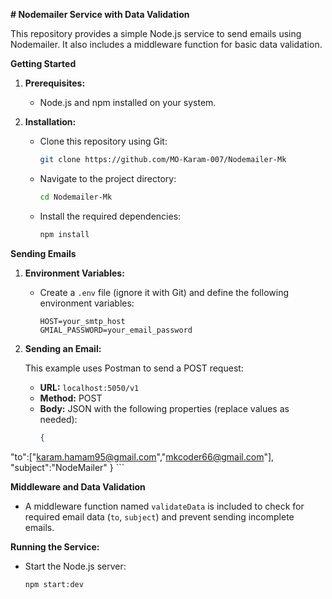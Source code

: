 **# Nodemailer Service with Data Validation**

This repository provides a simple Node.js service to send emails using Nodemailer. It also includes a middleware function for basic data validation.

**Getting Started**

1. **Prerequisites:**
   - Node.js and npm installed on your system.

2. **Installation:**
   - Clone this repository using Git:
     ```bash
     git clone https://github.com/MO-Karam-007/Nodemailer-Mk
     ```

   - Navigate to the project directory:
     ```bash
     cd Nodemailer-Mk
     ```

   - Install the required dependencies:
     ```bash
     npm install  
     ```

**Sending Emails**

1. **Environment Variables:**

   - Create a `.env` file (ignore it with Git) and define the following environment variables:
     ```
     HOST=your_smtp_host
     GMIAL_PASSWORD=your_email_password
     ```

2. **Sending an Email:**

   This example uses Postman to send a POST request:

   - **URL:** `localhost:5050/v1`
   - **Method:** POST
   - **Body:** JSON with the following properties (replace values as needed):
     ```json
     {
  "to":["karam.hamam95@gmail.com","mkcoder66@gmail.com"],
  "subject":"NodeMailer"
  }
     ```

**Middleware and Data Validation**

- A middleware function named `validateData` is included to check for required email data (`to`, `subject`) and prevent sending incomplete emails.

**Running the Service:**

- Start the Node.js server: 
  ```bash
  npm start:dev
  ```



